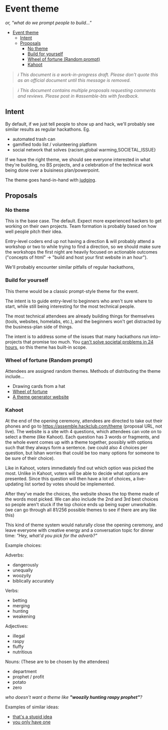 # Event theme

_or, "what do we prompt people to build..."_

- [Event theme](#event-theme)
  - [Intent](#intent)
  - [Proposals](#proposals)
    - [No theme](#no-theme)
    - [Build for yourself](#build-for-yourself)
    - [Wheel of fortune (Random prompt)](#wheel-of-fortune-random-prompt)
    - [Kahoot](#kahoot)

> _:information_source: This document is a work-in-progress draft. Please don't quote this as an official document until this message is removed._

> _:information_source: This document contains multiple proposals requesting comments and reviews. Please post in #assemble-bts with feedback._

## Intent

By default, if we just tell people to show up and hack, we'll probably see similar results as regular hackathons. Eg.

- automated trash can
- gamified todo list / volunteering platform
- social network that solves {racism,global warming,SOCIETAL_ISSUE}

If we have the right theme, we should see everyone interested in what they're building, no BS projects, and a celebration of the technical work being done over a buisiness plan/powerpoint.

The theme goes hand-in-hand with [judging](judging.md).

## Proposals

### No theme

This is the base case. The default. Expect more experienced hackers to get working on their own projects. Team formation is probably based on how well people pitch their idea.

Entry-level coders end up not having a direction & will probably attend a workshop or two to while trying to find a direction, so we should make sure the workshops the first night are heavily focused on actionable outcomes ("concepts of html" -> "build and host your first website in an hour").

We'll probably encounter similar pitfalls of regular hackathons, 

### Build for yourself

This theme would be a classic prompt-style theme for the event.

The intent is to guide entry-level to beginners who aren't sure where to start, while still being interesting for the most technical people.

The most technical attendees are already building things for themselves (tools, websites, homelabs, etc.), and the beginners won't get distracted by the business-plan side of things.

The intent is to address some of the issues that many hackathons run into– projects that promise too much. You [can't solve societal problems in 24 hours](https://jzhao.xyz/posts/hackathons/#prize-incentives), so this theme has built-in scope.

### Wheel of fortune (Random prompt)

Attendees are assigned random themes. Methods of distributing the theme include...

- Drawing cards from a hat
- [Wheel of fortune](https://www.amazon.com/Spinning-Wheel-Markers-Eraser-Prizes/dp/B07ZQ387P3/ref=sr_1_17?keywords=wheel+of+fortune+wheel+spinner&qid=1657994445&sprefix=wheel+of+fortune%2Caps%2C77&sr=8-17)
- [A theme generator website](http://summer.hackclub.com/ideas)

### Kahoot

At the end of the opening ceremony, attendees are directed to take out their phones and go to https://assemble.hackclub.com/theme (proposal URL, not live). The website is a site with 4 questions, which attendees can vote on to select a theme (like Kahoot). Each question has 3 words or fragments, and the whole event comes up with a theme together, possibly with options such that they always form a sentence. (we could also 4 choices per question, but Ishan worries that could be too many options for someone to be sure of their choice). 

Like in Kahoot, voters immediately find out which option was picked the most. Unlike in Kahoot, voters will be able to decide what options are presented. Since this question will then have a lot of choices, a live-updating list sorted by votes should be implemented.

After they've made the choices, the website shows the top theme made of the words most picked. We can also include the 2nd and 3rd best choices so people aren't stuck if the top choice ends up being super unworkable. (we can go through all 81/256 possible themes to see if there are any like this)

This kind of theme system would naturally close the opening ceremony, and leave everyone with creative energy and a conversation topic for dinner time: _"Hey, what'd you pick for the adverb?"_

Example choices:

Adverbs:

- dangerously
- unequally
- woozyily
- biblically accurately

Verbs:

- betting
- merging
- hunting
- weakening

Adjectives:

- illegal
- raspy
- fluffy
- nutritious

Nouns: (These are to be chosen by the attendees)

- department
- prophet / profit
- potato
- zero

_who doesn't want a theme like **"woozily hunting raspy prophet"**?_

Examples of similar ideas:
- [that's a stupid idea](https://stupidhackathon.com/)
- [you only have one](https://web.archive.org/web/*/http://ludumdare.com/compo/ludum-dare-28/)
